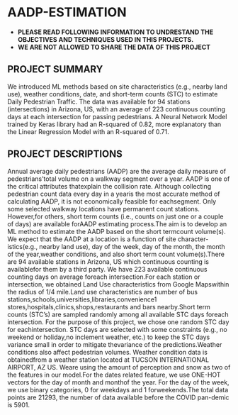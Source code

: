 # AADP-ESTIMATION

* **PLEASE READ FOLLOWING INFORMATION TO UNDRESTAND THE OBJECTIVES AND TECHNIQUES USED IN THIS PROJECTS.**
* **WE ARE NOT ALLOWED TO SHARE THE DATA OF THIS PROJECT**

## PROJECT SUMMARY
We introduced ML methods based on site characteristics (e.g., nearby land use), weather conditions, date, and short-term counts (STC) to estimate Daily Pedestrian Traffic. The data was available for 94 stations (intersections) in Arizona, US, with an average of 223 continuous counting days at each intersection for passing pedestrians. A Neural Network Model trained by Keras library had an R-squared of 0.82, more explanatory than the Linear Regression Model with an R-squared of 0.71.

## PROJECT DESCRIPTIONS
Annual average daily pedestrians (AADP) are the average daily measure of pedestrians’total volume on a walkway segment over a year.  AADP is one of the critical attributes thatexplain the collision rate.  Although collecting pedestrian count data every day in a yearis the most accurate method of calculating AADP, it is not economically feasible for eachsegment.  Only some selected walkway locations have permanent count stations.  However,for others, short term counts (i.e., counts on just one or a couple of days) are available forAADP estimating process.The aim is to develop an ML method to estimate the AADP based on the short termcount volume(s).  We expect that the AADP at a location is a function of site character-istics(e.g.,  nearby  land  use),  day  of  the  week,  day  of  the  month,  the  month  of  the  year,weather conditions, and also short term count volume(s).There are 94 available stations in Arizona, US which continuous counting is availablefor them by a third party.  We have 223 available continuous counting days on average foreach intersection.For each station or intersection, we obtained Land Use characteristics from Google Mapswithin the radius of 1/4 mile.Land use characteristics are number of bus stations,schools,universities,libraries,convenience1
stores,hospitals,clinics,shops,restaurants and bars nearby.Short  term  counts  (STC’s)  are  sampled  randomly  among  all  available  STC  days  foreach intersection.  For the purpose of this project, we chose one random STC day for eachintersection.   STC  days  are  selected  with  some  constraints  (e.g.,  no  weekend  or  holiday,no inclement weather, etc.)  to keep the STC days variance small in order to mitigate thevariance of the predictions.Weather conditions also affect pedestrian volumes.  Weather condition data is obtainedfrom a weather station located at TUCSON INTERNATIONAL AIRPORT, AZ US. Weare using the amount of perception and snow as two of the features in our model.For the dates related feature, we use ONE-HOT vectors for the day of month and monthof the year.  For the day of the week, we use binary categories, 0 for weekdays and 1 forweekends.The total data points are 21293, the number of data available before the COVID pan-demic is 5901.
